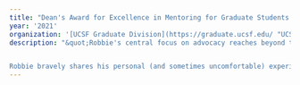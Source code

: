 ```yaml
---
title: "Dean's Award for Excellence in Mentoring for Graduate Students and Postdoctoral Scholars"
year: '2021'
organization: '[UCSF Graduate Division](https://graduate.ucsf.edu/ "UCSF Graduate Division (opens in new window)"){:target="_blank"}'
description: "&quot;Robbie's central focus on advocacy reaches beyond the success of any individual, aiming instead to bolster the health of a diverse community. He is acutely aware of how marginalized people's careers frequently take a back seat to existential threats to oneself or one's community, and he works tirelessly to secure everyone's physical and psychological safety.


Robbie bravely shares his personal (and sometimes uncomfortable) experiences as a Queer, Latinx individual trying to navigate the difficult world of academia to remind us that we are not alone in the daily challenges we as queer individuals face. Robbie taught me and many others the importance of being, in his words, “unapologetically proud” of our sexualities – to both normalize our presence in the scientific community and to foster a more inclusive environment for the next generation to come.&quot; - Steven A. Cincotta, PhD student, Developmental and Stem Cell Biology"
---
```

